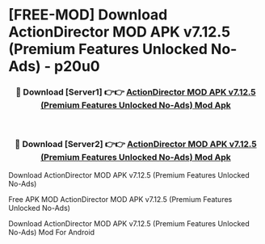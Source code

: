 # [FREE-MOD] Download ActionDirector MOD APK v7.12.5 (Premium Features Unlocked No-Ads) - p20u0


<div align="center">
<h3>🔴 Download [Server1] 👉👉 <a href="https://apk-comot.site?title=ActionDirector_MOD_APK_v7.12.5_(Premium_Features_Unlocked_No-Ads)">ActionDirector MOD APK v7.12.5 (Premium Features Unlocked No-Ads) Mod Apk</a></h3><br>

<h3>🔴 Download [Server2] 👉👉 <a href="https://apk-comot.site?title=ActionDirector_MOD_APK_v7.12.5_(Premium_Features_Unlocked_No-Ads)">ActionDirector MOD APK v7.12.5 (Premium Features Unlocked No-Ads) Mod Apk</a></h3>
</div>



Download ActionDirector MOD APK v7.12.5 (Premium Features Unlocked No-Ads) 

Free APK MOD ActionDirector MOD APK v7.12.5 (Premium Features Unlocked No-Ads) 

Download ActionDirector MOD APK v7.12.5 (Premium Features Unlocked No-Ads) Mod For Android
